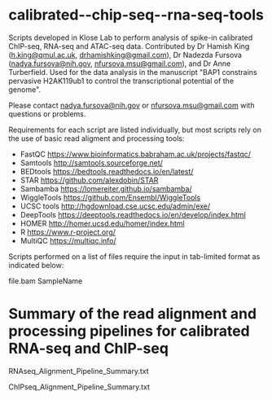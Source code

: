 # calibrated--chip-seq--rna-seq-tools

Scripts developed in Klose Lab to perform analysis of spike-in calibrated ChIP-seq, RNA-seq and ATAC-seq data. Contributed by Dr Hamish King (h.king@qmul.ac.uk, drhamishking@gmail.com), Dr Nadezda Fursova (nadya.fursova@nih.gov, nfursova.msu@gmail.com), and Dr Anne Turberfield. Used for the data analysis in the manuscript "BAP1 constrains pervasive H2AK119ub1 to control the transcriptional potential of the genome".

Please contact nadya.fursova@nih.gov or nfursova.msu@gmail.com with questions or problems.

Requirements for each script are listed individually, but most scripts rely on the use of basic read aligment and processing tools:

- FastQC	https://www.bioinformatics.babraham.ac.uk/projects/fastqc/
- Samtools	http://samtools.sourceforge.net/ 
- BEDtools	https://bedtools.readthedocs.io/en/latest/
- STAR	https://github.com/alexdobin/STAR
- Sambamba	https://lomereiter.github.io/sambamba/
- WiggleTools	https://github.com/Ensembl/WiggleTools
- UCSC tools http://hgdownload.cse.ucsc.edu/admin/exe/
- DeepTools	https://deeptools.readthedocs.io/en/develop/index.html
- HOMER	http://homer.ucsd.edu/homer/index.html
- R	https://www.r-project.org/
- MultiQC	https://multiqc.info/

Scripts performed on a list of files require the input in tab-limited format as indicated below:

file.bam	SampleName

# Summary of the read alignment and processing pipelines for calibrated RNA-seq and ChIP-seq
RNAseq_Alignment_Pipeline_Summary.txt

ChIPseq_Alignment_Pipeline_Summary.txt
